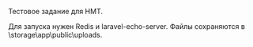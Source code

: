 Тестовое задание для НМТ.

Для запуска нужен Redis и laravel-echo-server.
Файлы сохраняются в \storage\app\public\uploads.
